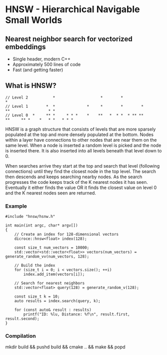 # HNSW - Hierarchical Navigable Small Worlds
## Nearest neighbor search for vectorized embeddings

+ Single header, modern C++
+ Approximately 500 lines of code
+ Fast (and getting faster)

## What is HNSW?
```
// Level 2           *                    *        *                                        *
// Level 1        *  *              *     *        *        *          **                 * *
// Level 0  *     ** *     * * *    *    **   *  * *  * ** **          **     ** *    *   * *   * * *
```
HNSW is a graph structure that consists of levels that are more sparsely populated at the top and more
densely populated at the bottom. Nodes within a layer have connections to other nodes that are near them
on the same level. When a node is inserted a random level is picked and the node is inserted there. It
is also inserted into all levels beneath that level down to 0.

When searches arrive they start at the top and search that level (following connections) until they find
the closest node in the top level. The search then descends and keeps searching nearby nodes. As the
search progresses the code keeps track of the K nearest nodes it has seen. Eventually it either finds
the value OR it finds the closest value on level 0 and the K nearest nodes seen are returned.

### Example

```
#include "hnsw/hsnw.h"

int main(int argc, char* argv[])
{
    // Create an index for 128-dimensional vectors
    dicroce::hnsw<float> index(128);
        
    const size_t num_vectors = 10000;
    std::vector<std::vector<float>> vectors(num_vectors) = generate_random_vv(num_vectors, 128);
    
    // Build the index    
    for (size_t i = 0; i < vectors.size(); ++i)
        index.add_item(vectors[i]);
    
    // Search for nearest neighbors
    std::vector<float> query(128) = generate_random_v(128);
    
    const size_t k = 10;
    auto results = index.search(query, k);
    
    for (const auto& result : results)
        printf("ID: %lu, Distance: %f\n", result.first, result.second);
}
```

### Compilation
mkdir build && pushd build && cmake .. && make && popd
